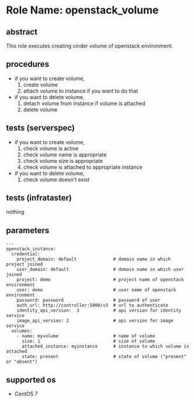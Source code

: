 # Role Name: openstack_volume

## abstract
This role executes creating cinder volume of openstack environment.

## procedures
* if you want to create volume,
  1.  create volume
  2.  attach volume to instance if you want to do that
* if you want to delete volume,
  1.  detach volume from instance if volume is attached
  2.  delete volume

## tests (serverspec)
* if you want to create volume,
  1.  check volume is active
  2.  check volume name is appropriate
  3.  check volume size is appropriate
  4.  check volume is attached to appropriate instance
* if you want to delete volume,
  1.  check volume doesn't exist

## tests (infrataster)
nothing

## parameters
```
---
openstack_instance:
  credential:
    project_domain: default              # domain name in which project joined 
    user_domain: default                 # domain name in which user joined
    project: demo                        # project name of openstack environment
    user: demo                           # user name of openstack environment
    password: password                   # password of user
    auth_url: http://controller:5000/v3  # url to authenticate
    identity_api_version:  3             # api version for identity service
    image_api_version: 2                 # api version for image service
  volumes:
    - name: myvolume                     # name of volume 
      size: 1                            # size of volume
      attached_instance: myinstance      # instance to which volume is attached
      state: present                     # state of volume ("present" or "absent")
```

## supported os
* CentOS 7
